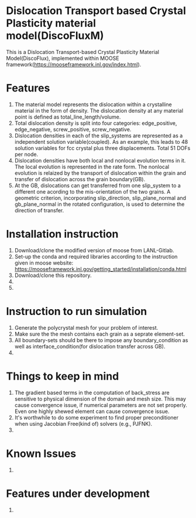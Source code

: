 Dislocation Transport based Crystal Plasticity material model(DiscoFluxM)
=====
This is a Dislocation Transport-based Crystal Plasticity Material Model(DiscoFlux), implemented within MOOSE framework(https://mooseframework.inl.gov/index.html).

# Features
1. The material model represents the dislocation within a crystalline material in the form of density. The dislocation density at any material point is defined as total_line_length/volume.
2. Total dislocation density is split into four categories: edge_positive, edge_negative, screw_positive, screw_negative.
3. Dislocation densities in each of the slip_systems are represented as a independent solution variable(coupled). As an example, this leads to 48 solution variables for fcc crystal plus three displacements. Total 51 DOFs per node.
4. Dislocation densities have both local and nonlocal evolution terms in it. The local evolution is represented in the rate form. The nonlocal evolution is relaized by the transport of dislocation within the grain and transfer of dislocation across the grain boundary(GB).
5. At the GB, dislocations can get transferred from one slip_system to a different one acording to the mis-orientation of the two grains. A geometric criterion, incorporating slip_direction, slip_plane_normal and gb_plane_normal in the rotated configuration, is used to determine the direction of transfer.



# Installation instruction
1. Download/clone the modified version of moose from LANL-Gitlab.
2. Set-up the conda and required libraries according to the instruction given in moose website: https://mooseframework.inl.gov/getting_started/installation/conda.html
3. Download/clone this repository. 
4. 
5. 


# Instruction to run simulation
1. Generate the polycrystal mesh for your problem of interest.
2. Make sure the the mesh contains each grain as a seprate element-set. 
3. All boundary-sets should be there to impose any boundary_condition as well as interface_condition(for dislocation transfer across GB).
4. 

# Things to keep in mind
1. The gradient based terms in the computation of back_stress are sensitive to physical dimension of the domain and mesh size. This may cause convergence issue, if numerical parameters are not set properly. Even one highly shewed element can cause convergence issue. 
2. It's worthwhile to do some experiment to find proper preconditioner when using Jacobian Free(kind of) solvers (e.g., PJFNK).
3. 

# Known Issues
1.

# Features under development
1. 



